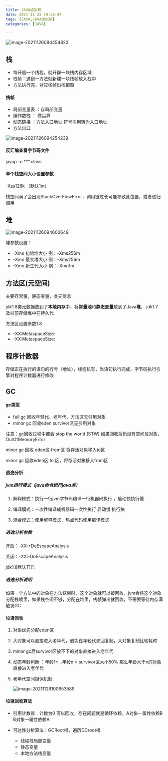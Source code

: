 ```yaml
---
title: JAVA虚拟机
date: 2021-11-25 19:20:47
tags: [JAVA,JAVA虚拟机]
categories: [JAVA]

---
```


![image-20211126094454822](image-20211126094454822.png)

## 栈

- 每开启一个线程，就开辟一块栈内存区域
- 栈帧：遇到一方法就新建一块栈帧放入栈中
- 方法执行完，对应栈帧出栈销毁

#### 栈帧

- 局部变量表 ：存局部变量
- 操作数栈 ： 做运算
- 动态链接 ：方法入口地址 符号引用转为入口地址
- 方法出口

![image-20211126094254239](image-20211126094254239.png)

#### 反汇编查看字节码文件

javap -c ***.class

#### 单个栈空间大小设置参数

-Xss128k （默认1m）

栈空间满了会出现StackOverFlowError，调用链过长可能导致此位置，或者递归调用

## 堆

![image-20211126094600649](image-20211126094600649.png)

堆参数设置：

- -Xms  初始堆大小 例：-Xms256m
- -Xmx  最大堆大小 例：-Xms256m
- -Xmn  新生代大小     例：-Xmn1m

## 方法区(元空间)

主要存常量，静态变量，类元信息

jdk1.8类元数据放到了**本地内存**中，将**常量池**和**静态变量**放到了Java**堆**， jdk1.7 及以前存储堆中在持久代

方法区设置参数1.8

- -XX:MetaspaceSize:
- -XX:MetaspaceSize:

## 程序计数器

存储正在执行的语句的行号（地址），线程私有，当语句执行完成，字节码执行引擎对程序计数器进行修改

## GC

#### gc类型

- full gc 回收年轻代、老年代、方法区无引用对象
- minor gc 回收eden survivor区无引用对象

注意：gc回收过程中都会 stop the world (STW) 如果回收后仍没有空间放对象，OutOfMemoryError

minor gc 回收 eden区 from区 将存活对象移入to区

minor gc 回收eden区 to 区，将存活对象移入from区

#### 逃逸分析

##### jvm运行模式（java命令运行java类）

1. 解释模式：执行一行jvm字节码编译一行机器码执行 ，启动快执行慢

2. 编译模式：一次性编译成机器码一次性执行  启动慢 执行快

3. 混合模式：使用解释模式，热点代码使用编译模式

   

##### 逃逸分析参数

开启：-XX:+DoEscapeAnalysis

关闭：-XX:-DoEscapeAnalysis

jdk1.8默认开启

##### 逃逸分析说明

如果一个方法中的对象在方法结束时，这个对象就可以被回收，jvm会将这个对象分配栈帧里，如果栈空间不够，分配在堆里，栈帧弹出就回收，不需要等待内存满触发GC

#### 垃圾回收

1. 对象优先分配eden区

2. 大对象可以直接进入老年代，避免在年轻代来回复制，大对象复制比较耗时

3. minor gc后survivor区放不下的对象直接进入老年代

4. 动态年龄判断 ：年龄1+...年龄n > survivor区大小50% 那么年龄大于n的对象直接进入老年代

5. 老年代空间担保机制

   ![image-20211126100653589](image-20211126100653589.png)

#### 垃圾回收算法

- 引用计数器：计数为0 可以回收，存在问题就是循环依赖，A对象一属性依赖B B对象一属性依赖A

- 可达性分析算法：GCRoot根，遍历GCroot根

  - 线程栈局部变量
  - 静态变量
  - 本地方法栈变量

  



